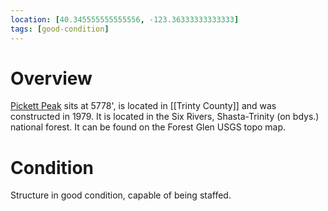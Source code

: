 ```yaml
---
location: [40.345555555555556, -123.36333333333333]
tags: [good-condition]
---
```


# Overview

[Pickett Peak](http://www.peakbagging.com/CALookoutPhotos/PickettPeak.html) sits at 5778', is located in [[Trinty County]] and was constructed in 1979. It is located in the Six Rivers, Shasta-Trinity (on bdys.) national forest. It can be found on the Forest Glen USGS topo map.

# Condition

Structure in good condition, capable of being staffed.